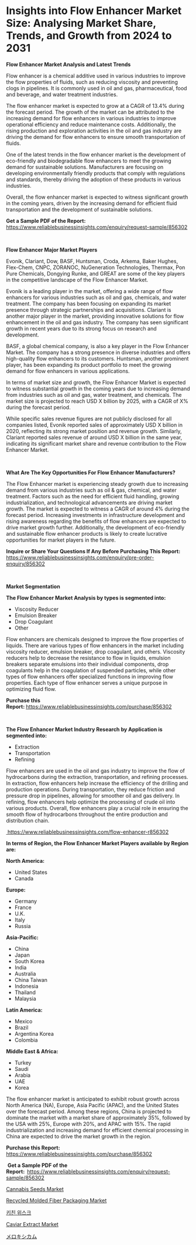 <p><h1>Insights into Flow Enhancer Market Size: Analysing Market Share, Trends, and Growth from 2024 to 2031</h1></p><p><strong>Flow Enhancer Market Analysis and Latest Trends</strong></p>
<p><p>Flow enhancer is a chemical additive used in various industries to improve the flow properties of fluids, such as reducing viscosity and preventing clogs in pipelines. It is commonly used in oil and gas, pharmaceutical, food and beverage, and water treatment industries.</p><p>The flow enhancer market is expected to grow at a CAGR of 13.4% during the forecast period. The growth of the market can be attributed to the increasing demand for flow enhancers in various industries to improve operational efficiency and reduce maintenance costs. Additionally, the rising production and exploration activities in the oil and gas industry are driving the demand for flow enhancers to ensure smooth transportation of fluids.</p><p>One of the latest trends in the flow enhancer market is the development of eco-friendly and biodegradable flow enhancers to meet the growing demand for sustainable solutions. Manufacturers are focusing on developing environmentally friendly products that comply with regulations and standards, thereby driving the adoption of these products in various industries.</p><p>Overall, the flow enhancer market is expected to witness significant growth in the coming years, driven by the increasing demand for efficient fluid transportation and the development of sustainable solutions.</p></p>
<p><strong>Get a Sample PDF of the Report:&nbsp;</strong> <a href="https://www.reliablebusinessinsights.com/enquiry/request-sample/856302">https://www.reliablebusinessinsights.com/enquiry/request-sample/856302</a></p>
<p>&nbsp;</p>
<p><strong>Flow Enhancer Major Market Players</strong></p>
<p><p>Evonik, Clariant, Dow, BASF, Huntsman, Croda, Arkema, Baker Hughes, Flex-Chem, CNPC, ZORANOC, NuGeneration Technologies, Thermax, Pon Pure Chemicals, Dongying Runke, and GREAT are some of the key players in the competitive landscape of the Flow Enhancer Market.</p><p>Evonik is a leading player in the market, offering a wide range of flow enhancers for various industries such as oil and gas, chemicals, and water treatment. The company has been focusing on expanding its market presence through strategic partnerships and acquisitions. Clariant is another major player in the market, providing innovative solutions for flow enhancement in the oil and gas industry. The company has seen significant growth in recent years due to its strong focus on research and development.</p><p>BASF, a global chemical company, is also a key player in the Flow Enhancer Market. The company has a strong presence in diverse industries and offers high-quality flow enhancers to its customers. Huntsman, another prominent player, has been expanding its product portfolio to meet the growing demand for flow enhancers in various applications.</p><p>In terms of market size and growth, the Flow Enhancer Market is expected to witness substantial growth in the coming years due to increasing demand from industries such as oil and gas, water treatment, and chemicals. The market size is projected to reach USD X billion by 2025, with a CAGR of X% during the forecast period.</p><p>While specific sales revenue figures are not publicly disclosed for all companies listed, Evonik reported sales of approximately USD X billion in 2020, reflecting its strong market position and revenue growth. Similarly, Clariant reported sales revenue of around USD X billion in the same year, indicating its significant market share and revenue contribution to the Flow Enhancer Market.</p></p>
<p>&nbsp;</p>
<p><strong>What Are The Key Opportunities For Flow Enhancer Manufacturers?</strong></p>
<p><p>The Flow Enhancer market is experiencing steady growth due to increasing demand from various industries such as oil & gas, chemical, and water treatment. Factors such as the need for efficient fluid handling, growing industrialization, and technological advancements are driving market growth. The market is expected to witness a CAGR of around 4% during the forecast period. Increasing investments in infrastructure development and rising awareness regarding the benefits of flow enhancers are expected to drive market growth further. Additionally, the development of eco-friendly and sustainable flow enhancer products is likely to create lucrative opportunities for market players in the future.</p></p>
<p><strong>Inquire or Share Your Questions If Any Before Purchasing This Report:</strong> <a href="https://www.reliablebusinessinsights.com/enquiry/pre-order-enquiry/856302">https://www.reliablebusinessinsights.com/enquiry/pre-order-enquiry/856302</a></p>
<p>&nbsp;</p>
<p><strong>Market Segmentation</strong></p>
<p><strong>The Flow Enhancer Market Analysis by types is segmented into:</strong></p>
<p><ul><li>Viscosity Reducer</li><li>Emulsion Breaker</li><li>Drop Coagulant</li><li>Other</li></ul></p>
<p><p>Flow enhancers are chemicals designed to improve the flow properties of liquids. There are various types of flow enhancers in the market including viscosity reducer, emulsion breaker, drop coagulant, and others. Viscosity reducers help to decrease the resistance to flow in liquids, emulsion breakers separate emulsions into their individual components, drop coagulants help in the coagulation of suspended particles, while other types of flow enhancers offer specialized functions in improving flow properties. Each type of flow enhancer serves a unique purpose in optimizing fluid flow.</p></p>
<p><strong>Purchase this Report:&nbsp;</strong><a href="https://www.reliablebusinessinsights.com/purchase/856302">https://www.reliablebusinessinsights.com/purchase/856302</a></p>
<p>&nbsp;</p>
<p><strong>The Flow Enhancer Market Industry Research by Application is segmented into:</strong></p>
<p><ul><li>Extraction</li><li>Transportation</li><li>Refining</li></ul></p>
<p><p>Flow enhancers are used in the oil and gas industry to improve the flow of hydrocarbons during the extraction, transportation, and refining processes. In extraction, flow enhancers help increase the efficiency of the drilling and production operations. During transportation, they reduce friction and pressure drop in pipelines, allowing for smoother oil and gas delivery. In refining, flow enhancers help optimize the processing of crude oil into various products. Overall, flow enhancers play a crucial role in ensuring the smooth flow of hydrocarbons throughout the entire production and distribution chain.</p></p>
<p><a href="https://www.reliablebusinessinsights.com/flow-enhancer-r856302">&nbsp;https://www.reliablebusinessinsights.com/flow-enhancer-r856302</a></p>
<p><strong>In terms of Region, the Flow Enhancer Market Players available by Region are:</strong></p>
<p>
    <p> <strong> North America: </strong>
        <ul>
            <li>United States</li>
            <li>Canada</li>
        </ul>
        </p> 
    <p> <strong> Europe: </strong>
        <ul>
            <li>Germany</li>
            <li>France</li>
            <li>U.K.</li>
            <li>Italy</li>
            <li>Russia</li>
        </ul>
        </p> 
    <p> <strong> Asia-Pacific: </strong>
        <ul>
            <li>China</li>
            <li>Japan</li>
            <li>South Korea</li>
            <li>India</li>
            <li>Australia</li>
            <li>China Taiwan</li>
            <li>Indonesia</li>
            <li>Thailand</li>
            <li>Malaysia</li>
        </ul>
        </p> 
    <p> <strong> Latin America: </strong>
        <ul>
            <li>Mexico</li>
            <li>Brazil</li>
            <li>Argentina Korea</li>
            <li>Colombia</li>
        </ul>
        </p> 
    <p> <strong> Middle East & Africa: </strong>
        <ul>
            <li>Turkey</li>
            <li>Saudi</li>
            <li>Arabia</li>
            <li>UAE</li>
            <li>Korea</li>
        </ul>
    </p>
    </p>
<p><p>The flow enhancer market is anticipated to exhibit robust growth across North America (NA), Europe, Asia Pacific (APAC), and the United States over the forecast period. Among these regions, China is projected to dominate the market with a market share of approximately 35%, followed by the USA with 25%, Europe with 20%, and APAC with 15%. The rapid industrialization and increasing demand for efficient chemical processing in China are expected to drive the market growth in the region.</p></p>
<p><strong>Purchase this Report: </strong><a href="https://www.reliablebusinessinsights.com/purchase/856302">https://www.reliablebusinessinsights.com/purchase/856302</a></p>
<p>&nbsp;<strong>Get a Sample PDF of the Report:&nbsp;&nbsp;</strong><a href="https://www.reliablebusinessinsights.com/enquiry/request-sample/856302">https://www.reliablebusinessinsights.com/enquiry/request-sample/856302</a></p>
<p><strong></strong></p>
<p><p><a href="https://medium.com/@bsjdj3773/cannabis-seeds-market-investigation-industry-evolution-and-forecast-till-2031-5894b4a6b1c6">Cannabis Seeds Market</a></p><p><a href="https://issuu.com/reportprime-2/docs/recycled-molded-fiber-packaging-market-size-2030.p">Recycled Molded Fiber Packaging Market</a></p><p><a href="https://github.com/CliftonFisher9067/Market-Research-Report-List-2/blob/main/72987664994.md">키친 위스크</a></p><p><a href="https://github.com/NorbertYates/Market-Research-Report-List-6/blob/main/caviar-extract-market.md">Caviar Extract Market</a></p><p><a href="https://github.com/ksxzwxabcuynh011/Market-Research-Report-List-3/blob/main/40722941189.md">メロキシカム</a></p></p>
